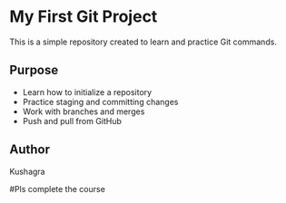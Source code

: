 # My First Git Project

This is a simple repository created to learn and practice Git commands.

## Purpose
- Learn how to initialize a repository
- Practice staging and committing changes
- Work with branches and merges
- Push and pull from GitHub

## Author
Kushagra


#Pls complete the course